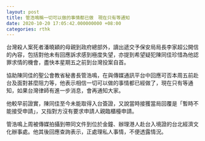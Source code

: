 ```yaml
---
layout: post
title: 管浩鳴稱一切可以做的事情都已做　現在只有等通知
date: 2020-10-20 17:05:42.000000000 +08:00
categories: rthk
---
```


台灣殺人案死者潘曉穎的母親到政府總部外，讀出遞交予保安局局長李家超公開信的內容，包括對他未有回應訴求感到極度失望，亦提到希望疑犯陳同佳珍惜為他認罪求情的機會，盡快本星期五之前到台灣投案自首。

協助陳同佳的聖公會教省秘書長管浩鳴，在與傳媒通訊平台中回應可否本周五前赴台及面對甚麼阻力等，他表示相信一切可以做的事情都已經做了，現在只有等通知，如果台灣律師有進一步消息，會再通知大家。

他較早前證實，陳同佳至今未能取得入台簽證，又說當時接獲當局回覆是「暫時不能接受申請」，又指對方沒有要求申請人親臨櫃檯申請。

管浩鳴上周被傳媒拍攝到帶同文件到位於金鐘、辦理港人赴台入境證的台北經濟文化辦事處。他其後回應查詢表示，正處理私人事情，不便透露情況。
